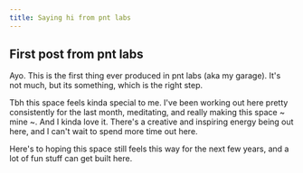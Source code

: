 ```yaml
---
title: Saying hi from pnt labs
---
```


## First post from pnt labs

Ayo. This is the first thing ever produced in pnt labs (aka my garage). It's not much, but its something, which is the right step.

Tbh this space feels kinda special to me. I've been working out here pretty consistently for the last month, meditating, and really making this space ~ mine ~. And I kinda love it. There's a creative and inspiring energy being out here, and I can't wait to spend more time out here.

Here's to hoping this space still feels this way for the next few years, and a lot of fun stuff can get built here.